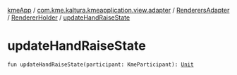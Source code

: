 [kmeApp](../../../index.md) / [com.kme.kaltura.kmeapplication.view.adapter](../../index.md) / [RenderersAdapter](../index.md) / [RendererHolder](index.md) / [updateHandRaiseState](./update-hand-raise-state.md)

# updateHandRaiseState

`fun updateHandRaiseState(participant: KmeParticipant): `[`Unit`](https://kotlinlang.org/api/latest/jvm/stdlib/kotlin/-unit/index.html)